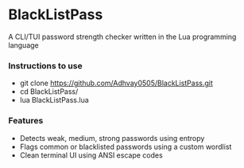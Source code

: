 # BlackListPass
A CLI/TUI password strength checker written in the Lua programming language 

### Instructions to use
- git clone https://github.com/Adhvay0505/BlackListPass.git              
- cd BlackListPass/                                          
- lua BlackListPass.lua                                      

### Features
- Detects weak, medium, strong passwords using entropy
- Flags common or blacklisted passwords using a custom wordlist
- Clean terminal UI using ANSI escape codes
